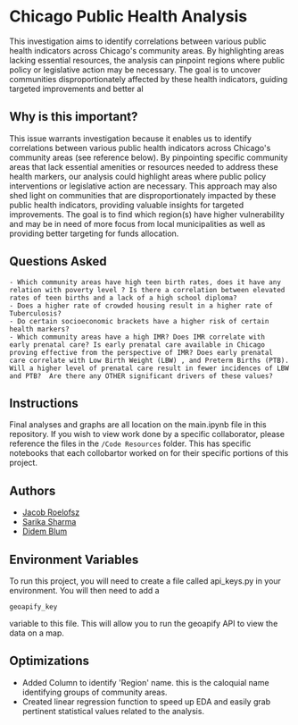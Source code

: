 # Chicago Public Health Analysis

This investigation aims to identify correlations between various public health indicators across Chicago's community areas. By highlighting areas lacking essential resources, the analysis can pinpoint regions where public policy or legislative action may be necessary. The goal is to uncover communities disproportionately affected by these health indicators, guiding targeted improvements and better al

## Why is this important?

This issue warrants investigation because it enables us to identify correlations between various public health indicators across Chicago's community areas (see reference below). By pinpointing specific community areas that lack essential amenities or resources needed to address these health markers, our analysis could highlight areas where public policy interventions or legislative action are necessary. This approach may also shed light on communities that are disproportionately impacted by these public health indicators, providing valuable insights for targeted improvements. The goal is to find which region(s) have higher vulnerability and may be in need of more focus from local municipalities as well as providing better targeting for funds allocation.


## Questions Asked
    - Which community areas have high teen birth rates, does it have any relation with poverty level ? Is there a correlation between elevated rates of teen births and a lack of a high school diploma?
    - Does a higher rate of crowded housing result in a higher rate of Tuberculosis?
    - Do certain socioeconomic brackets have a higher risk of certain health markers?
    - Which community areas have a high IMR? Does IMR correlate with  early prenatal care? Is early prenatal care available in Chicago proving effective from the perspective of IMR? Does early prenatal care correlate with Low Birth Weight (LBW) , and Preterm Births (PTB). Will a higher level of prenatal care result in fewer incidences of LBW and PTB?  Are there any OTHER significant drivers of these values?

## Instructions
Final analyses and graphs are all location on the main.ipynb file in this repository. If you wish to view work done by a specific collaborator, please reference the files in the `/Code Resources` folder. This has specific notebooks that each collobartor worked on for their specific portions of this project.


## Authors

- [Jacob Roelofsz](https://github.com/jroelofsz)
- [Sarika Sharma](https://github.com/SShar-del)
- [Didem Blum](https://github.com/DidemBl)


## Environment Variables

To run this project, you will need to create a file called api_keys.py in your environment. You will then need to add a 

`geoapify_key`

variable to this file. This will allow you to run the geoapify API to view the data on a map.


## Optimizations

- Added Column to identify 'Region' name. this is the caloquial name identifying groups of community areas.
- Created linear regression function to speed up EDA and easily grab pertinent statistical values related to the analysis.

